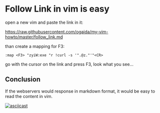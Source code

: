 # Follow Link in vim is easy

open a new vim and paste the link in it:

https://raw.githubusercontent.com/ogaida/my-vim-howto/master/follow_link.md

than create a mapping for F3:

```
:map <F3> "zyiW:exe "r !curl -s '".@z."'"<CR>
```

go with the cursor on the link and press F3, look what you see...

## Conclusion

If the webservers would response in markdown format, it would be easy to read the content in vim.

[![asciicast](https://asciinema.org/a/qgMqBGkubugHd5L03UgXmjffa.svg)](https://asciinema.org/a/qgMqBGkubugHd5L03UgXmjffa)
